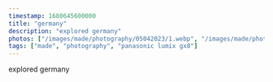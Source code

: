 ```yaml
---
timestamp: 1680645600000
title: "germany"
description: "explored germany"
photos: ["/images/made/photography/05042023/1.webp", "/images/made/photography/05042023/2.webp", "/images/made/photography/05042023/3.webp", "/images/made/photography/05042023/4.webp", "/images/made/photography/05042023/5.webp", "/images/made/photography/05042023/6.webp", "/images/made/photography/05042023/7.webp", "/images/made/photography/05042023/8.webp", "/images/made/photography/05042023/9.webp"]
tags: ["made", "photography", "panasonic lumix gx8"]
---
```

explored germany